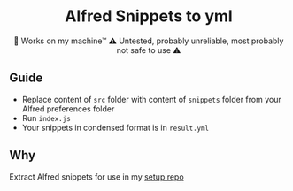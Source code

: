 <center>
<h1>Alfred Snippets to yml</h1>

🤔 Works on my machine™
⚠️ Untested, probably unreliable, most probably not safe to use ⚠️
</center>

## Guide

- Replace content of `src` folder with content of `snippets` folder from your Alfred preferences folder
- Run `index.js`
- Your snippets in condensed format is in `result.yml`

## Why

Extract Alfred snippets for use in my [setup repo](https://github.com/Strajk/setup)
